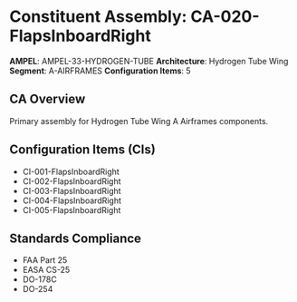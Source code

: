 # Constituent Assembly: CA-020-FlapsInboardRight

**AMPEL**: AMPEL-33-HYDROGEN-TUBE
**Architecture**: Hydrogen Tube Wing
**Segment**: A-AIRFRAMES
**Configuration Items**: 5

## CA Overview
Primary assembly for Hydrogen Tube Wing A Airframes components.

## Configuration Items (CIs)
- CI-001-FlapsInboardRight
- CI-002-FlapsInboardRight
- CI-003-FlapsInboardRight
- CI-004-FlapsInboardRight
- CI-005-FlapsInboardRight

## Standards Compliance
- FAA Part 25
- EASA CS-25
- DO-178C
- DO-254

